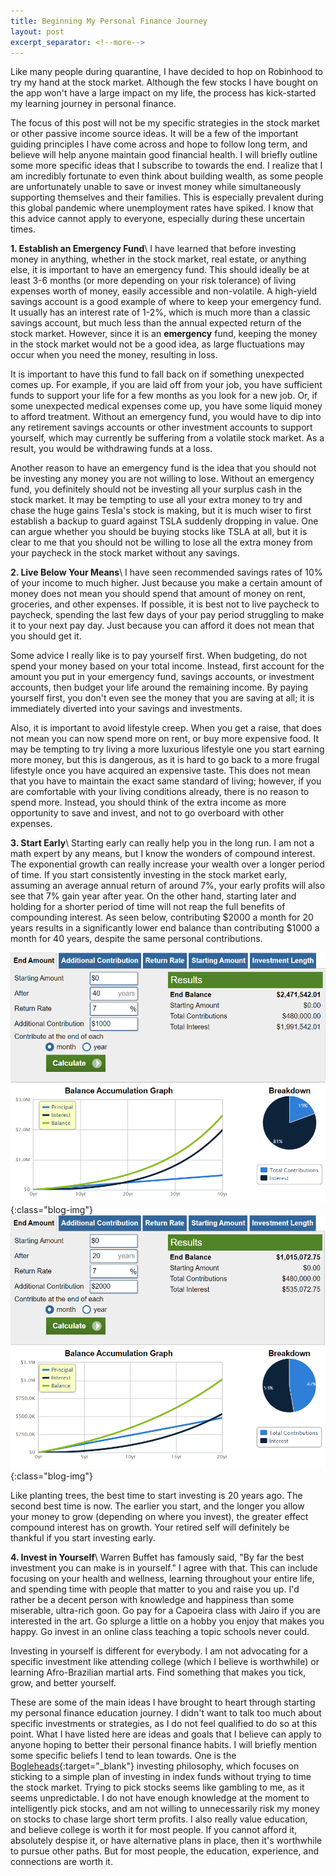 ```yaml
---
title: Beginning My Personal Finance Journey
layout: post
excerpt_separator: <!--more-->
---
```


Like many people during quarantine, I have decided to hop on Robinhood to try my hand at the stock market. Although the few stocks I have bought on the app won't have a large impact on my life, the process has kick-started my learning journey in personal finance. 

<!--more-->

The focus of this post will not be my specific strategies in the stock market or other passive income source ideas. It will be a few of the important guiding principles I have come across and hope to follow long term, and believe will help anyone maintain good financial health. I will briefly outline some more specific ideas that I subscribe to towards the end. I realize that I am incredibly fortunate to even think about building wealth, as some people are unfortunately unable to save or invest money while simultaneously supporting themselves and their families. This is especially prevalent during this global pandemic where unemployment rates have spiked. I know that this advice cannot apply to everyone, especially during these uncertain times.

**1. Establish an Emergency Fund**\\
I have learned that before investing money in anything, whether in the stock market, real estate, or anything else, it is important to have an emergency fund. This should ideally be at least 3-6 months (or more depending on your risk tolerance) of living expenses worth of money, easily accessible and non-volatile. A high-yield savings account is a good example of where to keep your emergency fund. It usually has an interest rate of 1-2%, which is much more than a classic savings account, but much less than the annual expected return of the stock market. However, since it is an **emergency** fund, keeping the money in the stock market would not be a good idea, as large fluctuations may occur when you need the money, resulting in loss. 

It is important to have this fund to fall back on if something unexpected comes up. For example, if you are laid off from your job, you have sufficient funds to support your life for a few months as you look for a new job. Or, if some unexpected medical expenses come up, you have some liquid money to afford treatment. Without an emergency fund, you would have to dip into any retirement savings accounts or other investment accounts to support yourself, which may currently be suffering from a volatile stock market. As a result, you would be withdrawing funds at a loss. 

Another reason to have an emergency fund is the idea that you should not be investing any money you are not willing to lose. Without an emergency fund, you definitely should not be investing all your surplus cash in the stock market. It may be tempting to use all your extra money to try and chase the huge gains Tesla's stock is making, but it is much wiser to first establish a backup to guard against TSLA suddenly dropping in value. One can argue whether you should be buying stocks like TSLA at all, but it is clear to me that you should not be willing to lose all the extra money from your paycheck in the stock market without any savings. 

**2. Live Below Your Means**\\
I have seen recommended savings rates of 10% of your income to much higher. Just because you make a certain amount of money does not mean you should spend that amount of money on rent, groceries, and other expenses. If possible, it is best not to live paycheck to paycheck, spending the last few days of your pay period struggling to make it to your next pay day. Just because you can afford it does not mean that you should get it. 

Some advice I really like is to pay yourself first. When budgeting, do not spend your money based on your total income. Instead, first account for the amount you put in your emergency fund, savings accounts, or investment accounts, then budget your life around the remaining income. By paying yourself first, you don't even see the money that you are saving at all; it is immediately diverted into your savings and investments. 

Also, it is important to avoid lifestyle creep. When you get a raise, that does not mean you can now spend more on rent, or buy more expensive food. It may be tempting to try living a more luxurious lifestyle one you start earning more money, but this is dangerous, as it is hard to go back to a more frugal lifestyle once you have acquired an expensive taste. This does not mean that you have to maintain the exact same standard of living; however, if you are comfortable with your living conditions already, there is no reason to spend more. Instead, you should think of the extra income as more opportunity to save and invest, and not to go overboard with other expenses.

**3. Start Early**\\
Starting early can really help you in the long run. I am not a math expert by any means, but I know the wonders of compound interest. The exponential growth can really increase your wealth over a longer period of time. If you start consistently investing in the stock market early, assuming an average annual return of around 7%, your early profits will also see that 7% gain year after year. On the other hand, starting later and holding for a shorter period of time will not reap the full benefits of compounding interest. As seen below, contributing $2000 a month for 20 years results in a significantly lower end balance than contributing $1000 a month for 40 years, despite the same personal contributions.

![40 Year Compound](/images/blog/40-year-compound.png){:class="blog-img"}
![20 Year Compound](/images/blog/20-year-compound.png){:class="blog-img"}

Like planting trees, the best time to start investing is 20 years ago. The second best time is now. The earlier you start, and the longer you allow your money to grow (depending on where you invest), the greater effect compound interest has on growth. Your retired self will definitely be thankful if you start investing early.

**4. Invest in Yourself**\\
Warren Buffet has famously said, "By far the best investment you can make is in yourself." I agree with that. This can include focusing on your health and wellness, learning throughout your entire life, and spending time with people that matter to you and raise you up. I'd rather be a decent person with knowledge and happiness than some miserable, ultra-rich goon. Go pay for a Capoeira class with Jairo if you are interested in the art. Go splurge a little on a hobby you enjoy that makes you happy. Go invest in an online class teaching a topic schools never could. 

Investing in yourself is different for everybody. I am not advocating for a specific investment like attending college (which I believe is worthwhile) or learning Afro-Brazilian martial arts. Find something that makes you tick, grow, and better yourself.

These are some of the main ideas I have brought to heart through starting my personal finance education journey. I didn't want to talk too much about specific investments or strategies, as I do not feel qualified to do so at this point. What I have listed here are ideas and goals that I believe can apply to anyone hoping to better their personal finance habits. I will briefly mention some specific beliefs I tend to lean towards. One is the [Bogleheads](https://www.bogleheads.org/wiki/Getting_started){:target="_blank"} investing philosophy, which focuses on sticking to a simple plan of investing in index funds without trying to time the stock market. Trying to pick stocks seems like gambling to me, as it seems unpredictable. I do not have enough knowledge at the moment to intelligently pick stocks, and am not willing to unnecessarily risk my money on stocks to chase large short term profits. I also really value education, and believe college is worth it for most people. If you cannot afford it, absolutely despise it, or have alternative plans in place, then it's worthwhile to pursue other paths. But for most people, the education, experience, and connections are worth it. 

